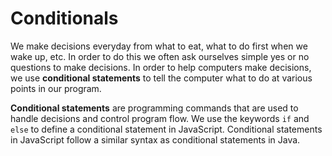 # Conditionals

We make decisions everyday from what to eat, what to do first when we wake up, etc. In order to do this we often ask ourselves simple yes or no questions to make decisions. In order to help computers make decisions, we use **conditional statements** to tell the computer what to do at various points in our program.

**Conditional statements** are programming commands that are used to handle decisions and control program flow. We use the keywords `if` and `else` to define a conditional statement in JavaScript. Conditional statements in JavaScript follow a similar syntax as conditional statements in Java.
